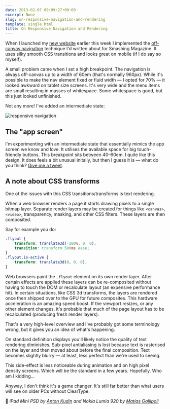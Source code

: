 ```yaml
---
date: 2013-02-07 09:09:27+00:00
excerpt: None
slug: on-responsive-navigation-and-rendering
template: single.html
title: On Responsive Navigation and Rendering
---
```


When I launched my [new website](/2013/02/04/a-new-home/) earlier this week I implemented the [off-canvas navigation](http://coding.smashingmagazine.com/2013/01/15/off-canvas-navigation-for-responsive-website/) technique I'd written about for Smashing Magazine. It uses silky smooth CSS transitions and looks great on mobile (if I do say so myself).

A small problem came when I set a high breakpoint. The navigation is always off-canvas up to a width of 60em (that's normally 960px). While it's possible to make the nav element fixed or fluid width — I opted for 70% — it looked awkward on tablet size screens. It's very wide and the menu items are small resulting in masses of whitespace. Some whitespace is good, but this just looked unfinished.

Not any more! I've added an intermediate state:

![responsive navigation](/images/2013/02/responsive-navigation.png)




## The "app screen"


I'm experimenting with an intermediate state that essentially mimics the app screen we know and love. It utilises the available space for big touch-friendly buttons. This breakpoint sits between 40–60em. I quite like this design. It does feels a bit unusual initally, but then I guess it is — what do you think? [Give me a tweet](http://twitter.com/dbushell).


## A note about CSS transforms


One of the issues with this CSS transitions/transforms is text rendering.

When a web browser renders a page it starts drawing pixels to a single bitmap layer. Separate render layers may be created for things like `<canvas>`, `<video>`, transparency, masking, and other CSS filters. These layers are then composited.

Say for example you do:

````css
.flyout {
    transform: translate3d(-100%, 0, 0);
    transition: transform 500ms ease;
}
.flyout.is-active {
    transform: translate3d(0, 0, 0);
}
````

Web browsers paint the `.flyout` element on its own render layer. After certain effects are applied these layers can be re-composited without having to touch the DOM or recalculate layout (an expensive performance hit). In certain situations, like CSS 3d transforms, the layers are rendered once then shipped over to the GPU for future composites. This hardware acceleration is an amazing speed boost. If the viewport resizes, or any other element changes, it's probable that much of the page layout has to be recalculated (producing fresh render layers).

That's a very high-level overview and I've probably got some terminology wrong, but it gives you an idea of what's happening.

On standard definition displays you'll likely notice the quality of text rendering diminishes. Sub-pixel antialiasing is lost because text is rasterised on the layer and then moved about before the final composition. Text becomes slightly blurry — at least, less perfect than we're used to seeing.

This side-effect is less noticeable during animation and on high pixel density screens. Which will be the standard in a few years. Hopefully. Who am I kidding…

Anyway, I don't think it's a game changer. It's still far better than what users will see on older PCs without ClearType.

🤫 _iPad Mini PSD by [Anton Kudin](http://dribbble.com/shots/841755-iPhones-iPad-minis-PSD) and Nokia Lumia 920 by [Matias Gallipoli](http://dribbble.com/shots/780376-lumia-920-yellow)_

